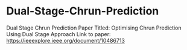# Dual-Stage-Chrun-Prediction
Dual Stage Chrun Prediction Paper Titled: Optimising Chrun Prediction Using Dual Stage Approach
Link to paper: https://ieeexplore.ieee.org/document/10486713

